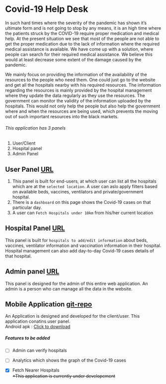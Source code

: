 # Covid-19 Help Desk
In such hard times where the severity of the pandemic has shown it’s ultimate form and is not going to stop by any means, it is an high time where the patients struck by the COVID-19 require proper medication and medical help.
At the present situation we see that most of the people are not able to get the proper medication due to the lack of information where the required medical assistance is available.
We have come up with a solution, where people can search for their required medical assistance. We believe this would at least decrease some extent of the damage caused by the pandemic.

 We mainly focus on providing the information of the availability of the resources to the people who need them. One could just go to the website and get all the hospitals nearby with his required resources.
The information regarding the resources is mainly provided by the hospital management where they update the data regularly as they use the resources.
The government can monitor the validity of the information uploaded by the hospitals.
This would not only help the people but also help the government where and when the resources are being used, which prevents the moving out of such important resources into the black markets.

###### This application has 3 panels
1. User/Client
2. Hospital panel
3. Admin Panel

## User Panel [URL](https://covidhelpdesk-in.web.app/)
1. This panel is built for end-users, at which user can list all the hospitals which are at the ```selected location```. A user can aslo apply filters based on available beds, vaccines, ventilators and private/government hospital.
2. There is a `dashboard` on this page shows the Covid-19 cases on that particular day.
3. A user can ``Fetch Hospitals under 10km`` from his/her current location

## Hospital Panel [URL](https://covidhelpdesk-in.web.app/hospitalpanel)
This panel is built for ```hospitals to add/edit information``` about beds, vaccines, ventilator information and vaccination information in their hospital. Hospital management can also add day-to-day Covid-19 cases details of that hospital.

## Admin panel [URL](https://covidhelpdesk-in.web.app/adminpanel) 
This panel is designed for the admin of this entire web application. An admin is a person who can manage all the data in the website. 

## Mobile Application [git-repo](https://github.com/rakesh7r/CovidHelpDesk-app-expo)
An Application is designed and developed for the client/user. This application conatins user panel.<br/>
Android apk : [Click to download](https://drive.google.com/file/d/13qP31lmbIAzJNctxTqxGGs0yd_I02rEi/view?usp=sharing)
##### Features to be added
- [ ] Admin can verify hospitals<br/>
- [ ] Analytics which shows the graph of the Covid-19 cases<br/>
- [x] Fetch Nearer Hospitals <br/>
~~*This application is currently under developement~~


